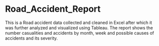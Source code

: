# Road_Accident_Report
This is a Road accident data collected and cleaned in Excel after which it was further analyzed and visualized using Tableau.
The report shows the number casualities and accidents by month, week and possible causes of accidents and its severity.
